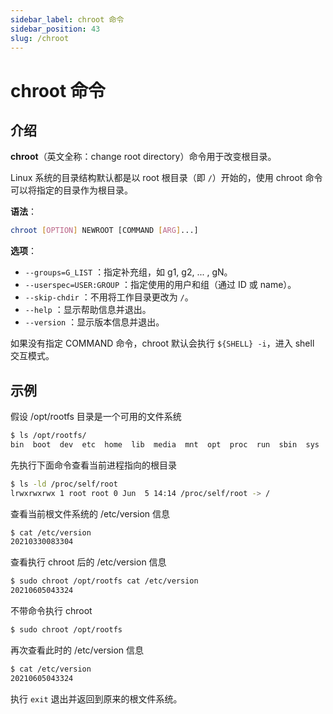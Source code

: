 ```yaml
---
sidebar_label: chroot 命令
sidebar_position: 43
slug: /chroot
---
```


# chroot 命令



## 介绍

**chroot**（英文全称：change root directory）命令用于改变根目录。

Linux 系统的目录结构默认都是以 root 根目录（即 `/`）开始的，使用 chroot 命令可以将指定的目录作为根目录。

**语法**：

```bash
chroot [OPTION] NEWROOT [COMMAND [ARG]...]
```

**选项**：

- `--groups=G_LIST` ：指定补充组，如 g1, g2, ... , gN。
- `--userspec=USER:GROUP` ：指定使用的用户和组（通过 ID 或 name）。
- `--skip-chdir` ：不用将工作目录更改为 `/`。
- `--help` ：显示帮助信息并退出。
- `--version` ：显示版本信息并退出。

如果没有指定 COMMAND 命令，chroot 默认会执行 `${SHELL} -i`，进入 shell 交互模式。



## 示例

假设 /opt/rootfs 目录是一个可用的文件系统

```bash
$ ls /opt/rootfs/
bin  boot  dev  etc  home  lib  media  mnt  opt  proc  run  sbin  sys  tmp  usr  var
```

先执行下面命令查看当前进程指向的根目录

```bash
$ ls -ld /proc/self/root
lrwxrwxrwx 1 root root 0 Jun  5 14:14 /proc/self/root -> /
```

查看当前根文件系统的 /etc/version 信息

```bash
$ cat /etc/version
20210330083304
```

查看执行 chroot 后的 /etc/version 信息

```bash
$ sudo chroot /opt/rootfs cat /etc/version
20210605043324
```

不带命令执行 chroot

```bash
$ sudo chroot /opt/rootfs
```

再次查看此时的 /etc/version 信息

```bash
$ cat /etc/version
20210605043324
```

执行 `exit` 退出并返回到原来的根文件系统。



